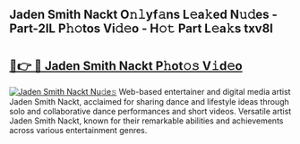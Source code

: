 ## Jaden Smith Nackt O𝚗𝚕yf𝚊ns L𝚎a𝚔ed N𝚞𝚍es - Part-2IL P𝚑𝚘tos Vi𝚍𝚎o - H𝚘𝚝 Part L𝚎a𝚔s txv8I

# <h2><a href="http://kf37q8m.oniu.top/?m=Jaden+Smith+Nackt">🔗👉 🔴 Jaden Smith Nackt P𝚑ot𝚘𝚜 V𝚒d𝚎o</a></h2>

[![Jaden Smith Nackt Nu𝚍e𝚜](https://i.imgur.com/0qMVB7G.gif)](http://kf37q8m.oniu.top/?m=Jaden+Smith+Nackt)
Web-based entertainer and digital media artist Jaden Smith Nackt, acclaimed for sharing dance and lifestyle ideas through solo and collaborative dance performances and short videos. Versatile artist Jaden Smith Nackt, known for their remarkable abilities and achievements across various entertainment genres.  
